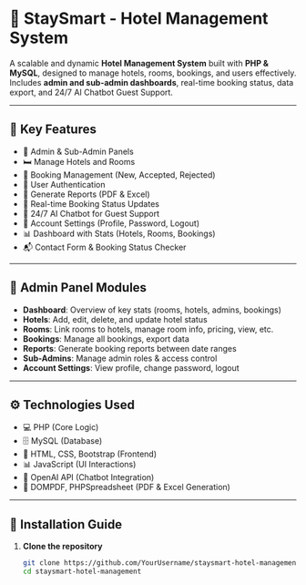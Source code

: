 # 🏨 StaySmart - Hotel Management System

A scalable and dynamic **Hotel Management System** built with **PHP & MySQL**, designed to manage hotels, rooms, bookings, and users effectively. Includes **admin and sub-admin dashboards**, real-time booking status, data export, and 24/7 AI Chatbot Guest Support.

---

## 📌 Key Features

- 🏢 Admin & Sub-Admin Panels
- 🛏️ Manage Hotels and Rooms
- 📅 Booking Management (New, Accepted, Rejected)
- 🔐 User Authentication
- 📄 Generate Reports (PDF & Excel)
- 🔁 Real-time Booking Status Updates
- 🤖 24/7 AI Chatbot for Guest Support
- 👤 Account Settings (Profile, Password, Logout)
- 📊 Dashboard with Stats (Hotels, Rooms, Bookings)
- 📬 Contact Form & Booking Status Checker

---

## 🔧 Admin Panel Modules

- **Dashboard**: Overview of key stats (rooms, hotels, admins, bookings)
- **Hotels**: Add, edit, delete, and update hotel status
- **Rooms**: Link rooms to hotels, manage room info, pricing, view, etc.
- **Bookings**: Manage all bookings, export data
- **Reports**: Generate booking reports between date ranges
- **Sub-Admins**: Manage admin roles & access control
- **Account Settings**: View profile, change password, logout

---

## ⚙️ Technologies Used

- 💻 PHP (Core Logic)
- 🗄️ MySQL (Database)
- 🎨 HTML, CSS, Bootstrap (Frontend)
- 📊 JavaScript (UI Interactions)
- 🧠 OpenAI API (Chatbot Integration)
- 📑 DOMPDF, PHPSpreadsheet (PDF & Excel Generation)

---

## 🚀 Installation Guide

1. **Clone the repository**
   ```bash
   git clone https://github.com/YourUsername/staysmart-hotel-management.git
   cd staysmart-hotel-management
